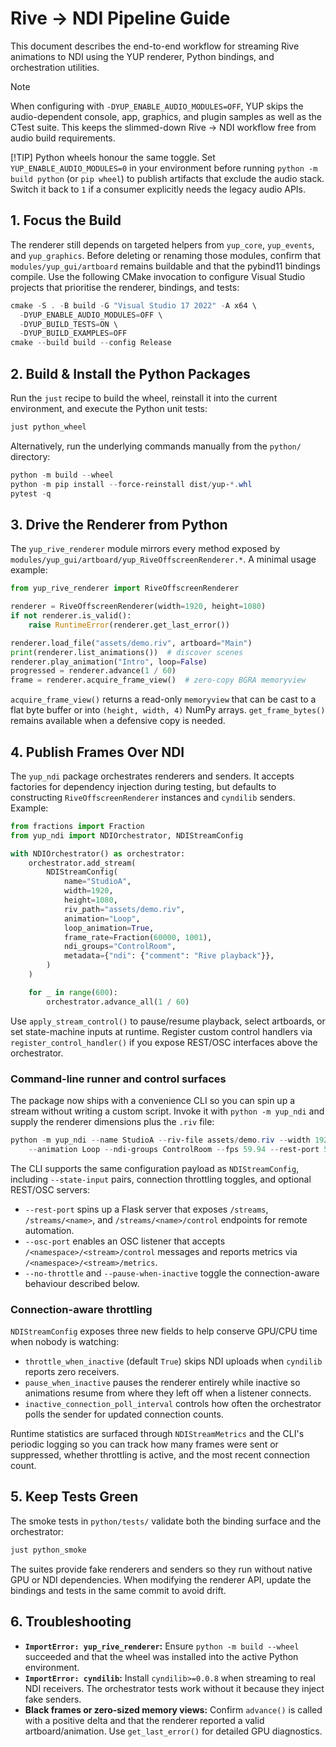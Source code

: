 # Rive → NDI Pipeline Guide

This document describes the end-to-end workflow for streaming Rive animations to NDI using the YUP
renderer, Python bindings, and orchestration utilities.

> [!NOTE]
> When configuring with `-DYUP_ENABLE_AUDIO_MODULES=OFF`, YUP skips the audio-dependent console, app,
> graphics, and plugin samples as well as the CTest suite. This keeps the slimmed-down Rive → NDI
> workflow free from audio build requirements.
>
> [!TIP]
> Python wheels honour the same toggle. Set `YUP_ENABLE_AUDIO_MODULES=0` in your environment before
> running `python -m build python` (or `pip wheel`) to publish artifacts that exclude the audio stack.
> Switch it back to `1` if a consumer explicitly needs the legacy audio APIs.

## 1. Focus the Build
The renderer still depends on targeted helpers from `yup_core`, `yup_events`, and `yup_graphics`.
Before deleting or renaming those modules, confirm that `modules/yup_gui/artboard` remains buildable
and that the pybind11 bindings compile. Use the following CMake invocation to configure Visual Studio
projects that prioritise the renderer, bindings, and tests:

```powershell
cmake -S . -B build -G "Visual Studio 17 2022" -A x64 \
  -DYUP_ENABLE_AUDIO_MODULES=OFF \
  -DYUP_BUILD_TESTS=ON \
  -DYUP_BUILD_EXAMPLES=OFF
cmake --build build --config Release
```

## 2. Build & Install the Python Packages
Run the `just` recipe to build the wheel, reinstall it into the current environment, and execute the
Python unit tests:

```powershell
just python_wheel
```

Alternatively, run the underlying commands manually from the `python/` directory:

```powershell
python -m build --wheel
python -m pip install --force-reinstall dist/yup-*.whl
pytest -q
```

## 3. Drive the Renderer from Python
The `yup_rive_renderer` module mirrors every method exposed by
`modules/yup_gui/artboard/yup_RiveOffscreenRenderer.*`. A minimal usage example:

```python
from yup_rive_renderer import RiveOffscreenRenderer

renderer = RiveOffscreenRenderer(width=1920, height=1080)
if not renderer.is_valid():
    raise RuntimeError(renderer.get_last_error())

renderer.load_file("assets/demo.riv", artboard="Main")
print(renderer.list_animations())  # discover scenes
renderer.play_animation("Intro", loop=False)
progressed = renderer.advance(1 / 60)
frame = renderer.acquire_frame_view()  # zero-copy BGRA memoryview
```

`acquire_frame_view()` returns a read-only `memoryview` that can be cast to a flat byte buffer or into
`(height, width, 4)` NumPy arrays. `get_frame_bytes()` remains available when a defensive copy is
needed.

## 4. Publish Frames Over NDI
The `yup_ndi` package orchestrates renderers and senders. It accepts factories for dependency
injection during testing, but defaults to constructing `RiveOffscreenRenderer` instances and
`cyndilib` senders. Example:

```python
from fractions import Fraction
from yup_ndi import NDIOrchestrator, NDIStreamConfig

with NDIOrchestrator() as orchestrator:
    orchestrator.add_stream(
        NDIStreamConfig(
            name="StudioA",
            width=1920,
            height=1080,
            riv_path="assets/demo.riv",
            animation="Loop",
            loop_animation=True,
            frame_rate=Fraction(60000, 1001),
            ndi_groups="ControlRoom",
            metadata={"ndi": {"comment": "Rive playback"}},
        )
    )

    for _ in range(600):
        orchestrator.advance_all(1 / 60)
```

Use `apply_stream_control()` to pause/resume playback, select artboards, or set state-machine inputs
at runtime. Register custom control handlers via `register_control_handler()` if you expose REST/OSC
interfaces above the orchestrator.

### Command-line runner and control surfaces
The package now ships with a convenience CLI so you can spin up a stream without writing a custom
script. Invoke it with `python -m yup_ndi` and supply the renderer dimensions plus the `.riv` file:

```powershell
python -m yup_ndi --name StudioA --riv-file assets/demo.riv --width 1920 --height 1080 \
    --animation Loop --ndi-groups ControlRoom --fps 59.94 --rest-port 5000 --osc-port 5001
```

The CLI supports the same configuration payload as `NDIStreamConfig`, including `--state-input`
pairs, connection throttling toggles, and optional REST/OSC servers:

- `--rest-port` spins up a Flask server that exposes `/streams`, `/streams/<name>`,
  and `/streams/<name>/control` endpoints for remote automation.
- `--osc-port` enables an OSC listener that accepts `/<namespace>/<stream>/control` messages and
  reports metrics via `/<namespace>/<stream>/metrics`.
- `--no-throttle` and `--pause-when-inactive` toggle the connection-aware behaviour described
  below.

### Connection-aware throttling
`NDIStreamConfig` exposes three new fields to help conserve GPU/CPU time when nobody is watching:

- `throttle_when_inactive` (default `True`) skips NDI uploads when `cyndilib` reports zero receivers.
- `pause_when_inactive` pauses the renderer entirely while inactive so animations resume from where
  they left off when a listener connects.
- `inactive_connection_poll_interval` controls how often the orchestrator polls the sender for
  updated connection counts.

Runtime statistics are surfaced through `NDIStreamMetrics` and the CLI's periodic logging so you can
track how many frames were sent or suppressed, whether throttling is active, and the most recent
connection count.

## 5. Keep Tests Green
The smoke tests in `python/tests/` validate both the binding surface and the orchestrator:

```powershell
just python_smoke
```

The suites provide fake renderers and senders so they run without native GPU or NDI dependencies.
When modifying the renderer API, update the bindings and tests in the same commit to avoid drift.

## 6. Troubleshooting
- **`ImportError: yup_rive_renderer`:** Ensure `python -m build --wheel` succeeded and that the wheel
  was installed into the active Python environment.
- **`ImportError: cyndilib`:** Install `cyndilib>=0.0.8` when streaming to real NDI receivers. The
  orchestrator tests work without it because they inject fake senders.
- **Black frames or zero-sized memory views:** Confirm `advance()` is called with a positive delta and
  that the renderer reported a valid artboard/animation. Use `get_last_error()` for detailed GPU
  diagnostics.
